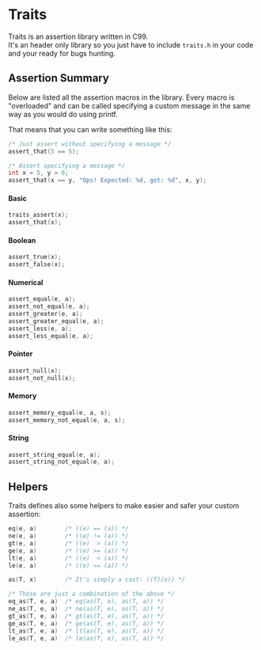 Traits
======

Traits is an assertion library written in C99.  
It's an header only library so you just have to include
`traits.h` in your code and your ready for bugs hunting. 

## Assertion Summary

Below are listed all the assertion macros in the library.
Every macro is "overloaded" and can be called specifying 
a custom message in the same way as you would do using printf.  

That means that you can write something like this:
```C
/* Just assert without specifying a message */
assert_that(5 == 5);

/* Assert specifying a message */
int x = 5, y = 6;
assert_that(x == y, "Ops! Expected: %d, got: %d", x, y);
```

#### Basic

```C
traits_assert(x);
assert_that(x);
```

#### Boolean

```C
assert_true(x);
assert_false(x);
```

#### Numerical

```C
assert_equal(e, a);
assert_not_equal(e, a);
assert_greater(e, a);
assert_greater_equal(e, a);
assert_less(e, a);
assert_less_equal(e, a);
```

#### Pointer

```C
assert_null(x);
assert_not_null(x);
```

#### Memory

```C
assert_memory_equal(e, a, s);
assert_memory_not_equal(e, a, s);
```

#### String

```C
assert_string_equal(e, a);
assert_string_not_equal(e, a);
```

## Helpers

Traits defines also some helpers to make easier and safer your custom assertion:

```C
eq(e, a)        /* ((e) == (a)) */
ne(e, a)        /* ((e) != (a)) */
gt(e, a)        /* ((e)  > (a)) */
ge(e, a)        /* ((e) >= (a)) */
lt(e, a)        /* ((e)  < (a)) */
le(e, a)        /* ((e) <= (a)) */

as(T, x)        /* It's simply a cast: ((T)(x)) */

/* Those are just a combination of the above */
eq_as(T, e, a)  /* eq(as(T, e), as(T, a)) */
ne_as(T, e, a)  /* ne(as(T, e), as(T, a)) */
gt_as(T, e, a)  /* gt(as(T, e), as(T, a)) */
ge_as(T, e, a)  /* ge(as(T, e), as(T, a)) */
lt_as(T, e, a)  /* lt(as(T, e), as(T, a)) */
le_as(T, e, a)  /* le(as(T, e), as(T, a)) */
```
